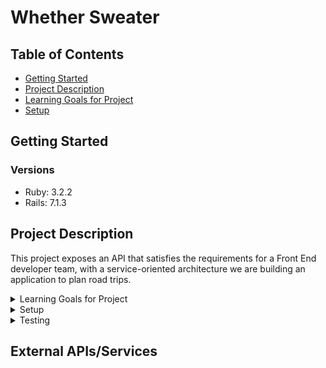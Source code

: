 # Whether Sweater

## Table of Contents
- [Getting Started](#getting-started)
- [Project Description](#project-description)
- [Learning Goals for Project](#learning-goals-for-project)
- [Setup](#setup)

## Getting Started
### Versions
- Ruby: 3.2.2
- Rails: 7.1.3

## Project Description
 This project exposes an API that satisfies the requirements for a Front End developer team, with a service-oriented architecture we are building an application to plan road trips.


<details>
  <summary>Learning Goals for Project</summary>
- Expose an API that aggregates data from multiple external APIs
- Expose an API that requires an authentication token
- Expose an API for CRUD functionality
- Determine completion criteria based on the needs of other developers
- Test both API consumption and exposure, making use of at least one mocking tool (VCR, Webmock, etc).
</details>

<details>
  <summary>Setup</summary>
  1. Fork and/or Clone this Repo from GitHub.
  2. In your terminal use `$ git clone <ssh or https path>`.
  3. Change into the cloned directory using `$ cd example`.
  4. Install the gem packages using `$ bundle install`.
  5. Database Migrations can be set up by running: 
  ``` bash 
  $ rails rake db:{drop,create,migrate,seed}
  ```
</details>

<details>
  <summary>Testing</summary>

  Test using the terminal utilizing RSpec:

  ```bash
  $ bundle exec rspec spec/<follow directory path to test specific files>
  ```

  or test the whole suite with `$ bundle exec rspec`
</details>

## External APIs/Services